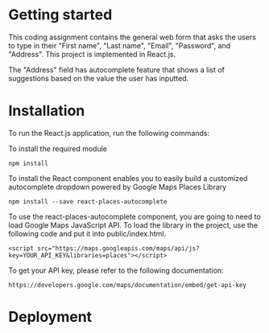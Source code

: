 # Getting started

This coding assignment contains the general web form that asks the users to type in their "First name", "Last name", "Email", "Password", and "Address". This project is implemented in React.js. 

The "Address" field has autocomplete feature that shows a list of suggestions based on the value the user has inputted.  

# Installation

To run the React.js application, run the following commands:

To install the required module

    npm install

To install the React component enables you to easily build a customized autocomplete dropdown powered by Google Maps Places Library

    npm install --save react-places-autocomplete

To use the react-places-autocomplete component, you are going to need to load Google Maps JavaScript API. To load the library in the project, use the following code and put it into public/index.html.

    <script src="https://maps.googleapis.com/maps/api/js?key=YOUR_API_KEY&libraries=places"></script>

To get your API key, please refer to the following documentation: 

    https://developers.google.com/maps/documentation/embed/get-api-key


# Deployment 



